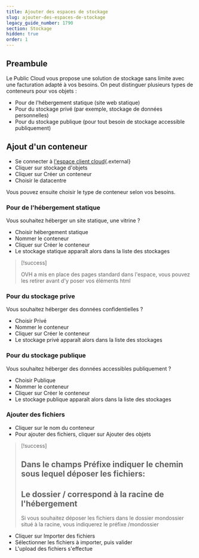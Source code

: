```yaml
---
title: Ajouter des espaces de stockage
slug: ajouter-des-espaces-de-stockage
legacy_guide_number: 1790
section: Stockage
hidden: true
order: 1
---
```



## Preambule

Le Public Cloud vous propose une solution de stockage sans limite avec une facturation adapté à vos besoins. On peut distinguer plusieurs types de conteneurs pour vos objets :

- Pour de l'hébergement statique (site web statique)
- Pour du stockage privé (par exemple, stockage de données personnelles)
- Pour du stockage publique (pour tout besoin de stockage accessible publiquement)


## Ajout  d'un conteneur
- Se connecter à [l'espace client cloud](https://ca.ovh.com/auth/?action=gotomanager){.external}
- Cliquer sur stockage d'objets
- Cliquer sur Créer un conteneur
- Choisir le datacentre

Vous pouvez ensuite choisir le type de conteneur selon vos besoins.


### Pour de l'hébergement statique
Vous souhaitez héberger un site statique, une vitrine ?

- Choisir hébergement statique
- Nommer le conteneur
- Cliquer sur Créer le conteneur
- Le stockage statique apparaît alors dans la liste des stockages



> [!success]
>
> OVH a mis en place des pages standard dans l'espace, vous pouvez les retirer
> avant d'y poser vos éléments html
> 


### Pour du stockage prive
Vous souhaitez héberger des données confidentielles ?

- Choisir Privé
- Nommer le conteneur
- Cliquer sur Créer le conteneur
- Le stockage privé apparaît alors dans la liste des stockages


### Pour du stockage publique
Vous souhaitez héberger des données accessibles publiquement ?

- Choisir Publique
- Nommer le conteneur
- Cliquer sur Créer le conteneur
- Le stockage publique apparaît alors dans la liste des stockages


### Ajouter des fichiers
- Cliquer sur le nom du conteneur
- Pour ajouter des fichiers, cliquer sur Ajouter des objets



> [!success]
>
> Dans le champs  Préfixe  indiquer le chemin sous lequel déposer les fichiers:
> - 
> Le dossier / correspond à la racine de l'hébergement
> - 
> Si vous souhaitez déposer les fichiers dans le dossier mondossier
> situé à la racine, vous indiquerez le préfixe /mondossier
> 
> 

- Cliquer sur Importer des fichiers
- Sélectionner les fichiers à importer, puis valider
- L'upload des fichiers s'effectue
